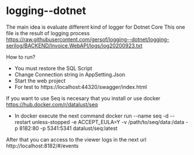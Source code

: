 # logging--dotnet
The main idea is  evaluate different kind of logger for Dotnet Core
This one file is the result  of logging process https://raw.githubusercontent.com/gersof/logging--dotnet/logging-serilog/BACKEND/Invoice.WebAPI/logs/log20200923.txt

How to run?
- You must restore the SQL Script
- Change Connection string in AppSetting.Json
- Start the web project 
- For test to https://localhost:44320/swagger/index.html

If you want to use Seq is necesary that you install or use docker https://hub.docker.com/r/datalust/seq
- In docker execute the next command  docker run --name seq -d --restart unless-stopped  -e ACCEPT_EULA=Y  -v /path/to/seq/data:/data  -p 8182:80 -p 5341:5341  datalust/seq:latest

After that  you can access to the viewer logs  in the next url http://localhost:8182/#/events
